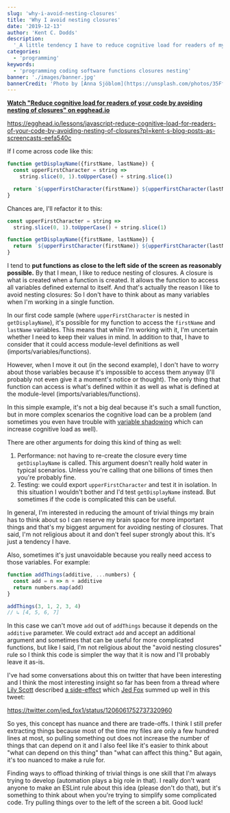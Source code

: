 ```yaml
---
slug: 'why-i-avoid-nesting-closures'
title: 'Why I avoid nesting closures'
date: '2019-12-13'
author: 'Kent C. Dodds'
description:
  '_A little tendency I have to reduce cognitive load for readers of my code._'
categories:
  - 'programming'
keywords:
  - 'programming coding software functions closures nesting'
banner: './images/banner.jpg'
bannerCredit: 'Photo by [Anna Sjöblom](https://unsplash.com/photos/35FfwGHXsqU)'
---
```


**[Watch "Reduce cognitive load for readers of your code by avoiding nesting of closures" on egghead.io](https://egghead.io/lessons/javascript-reduce-cognitive-load-for-readers-of-your-code-by-avoiding-nesting-of-closures?pl=kent-s-blog-posts-as-screencasts-eefa540c)**

https://egghead.io/lessons/javascript-reduce-cognitive-load-for-readers-of-your-code-by-avoiding-nesting-of-closures?pl=kent-s-blog-posts-as-screencasts-eefa540c

If I come across code like this:

```javascript
function getDisplayName({firstName, lastName}) {
  const upperFirstCharacter = string =>
    string.slice(0, 1).toUpperCase() + string.slice(1)

  return `${upperFirstCharacter(firstName)} ${upperFirstCharacter(lastName)}`
}
```

Chances are, I'll refactor it to this:

```javascript
const upperFirstCharacter = string =>
  string.slice(0, 1).toUpperCase() + string.slice(1)

function getDisplayName({firstName, lastName}) {
  return `${upperFirstCharacter(firstName)} ${upperFirstCharacter(lastName)}`
}
```

I tend to **put functions as close to the left side of the screen as reasonably
possible.** By that I mean, I like to reduce nesting of closures. A closure is
what is created when a function is created. It allows the function to access all
variables defined external to itself. And that's actually the reason I like to
avoid nesting closures: So I don't have to think about as many variables when
I'm working in a single function.

In our first code sample (where `upperFirstCharacter` is nested in
`getDisplayName`), it's possible for my function to access the `firstName` and
`lastName` variables. This means that while I'm working with it, I'm uncertain
whether I need to keep their values in mind. In addition to that, I have to
consider that it could access module-level definitions as well
(imports/variables/functions).

However, when I move it out (in the second example), I don't have to worry about
those variables because it's impossible to access them anyway (I'll probably not
even give it a moment's notice or thought). The only thing that function can
access is what's defined within it as well as what is defined at the
module-level (imports/variables/functions).

In this simple example, it's not a big deal because it's such a small function,
but in more complex scenarios the cognitive load can be a problem (and sometimes
you even have trouble with
[variable shadowing](https://en.wikipedia.org/wiki/Variable_shadowing) which can
increase cognitive load as well).

There are other arguments for doing this kind of thing as well:

1. Performance: not having to re-create the closure every time `getDisplayName`
   is called. This argument doesn't really hold water in typical scenarios.
   Unless you're calling that one billions of times then you're probably fine.
2. Testing: we could export `upperFirstCharacter` and test it in isolation. In
   this situation I wouldn't bother and I'd test `getDisplayName` instead. But
   sometimes if the code is complicated this can be useful.

In general, I'm interested in reducing the amount of trivial things my brain has
to think about so I can reserve my brain space for more important things and
that's my biggest argument for avoiding nesting of closures. That said, I'm not
religious about it and don't feel super strongly about this. It's just a
tendency I have.

Also, sometimes it's just unavoidable because you really need access to those
variables. For example:

```javascript
function addThings(additive, ...numbers) {
  const add = n => n + additive
  return numbers.map(add)
}

addThings(3, 1, 2, 3, 4)
// ↳ [4, 5, 6, 7]
```

In this case we can't move `add` out of `addThings` because it depends on the
`additive` parameter. We could extract `add` and accept an additional argument
and sometimes that can be useful for more complicated functions, but like I
said, I'm not religious about the "avoid nesting closures" rule so I think this
code is simpler the way that it is now and I'll probably leave it as-is.

I've had some conversations about this on twitter that have been interesting and
I think the most interesting insight so far has been from a thread where
[Lily Scott](https://twitter.com/suchipi) described
[a side-effect](https://twitter.com/suchipi/status/1206061075587682304) which
[Jed Fox](https://twitter.com/jed_fox1) summed up well in this tweet:

https://twitter.com/jed_fox1/status/1206061752737320960

So yes, this concept has nuance and there are trade-offs. I think I still prefer
extracting things because most of the time my files are only a few hundred lines
at most, so pulling something out does not increase the number of things that
can depend on it and I also feel like it's easier to think about "what can
depend on this thing" than "what can affect this thing." But again, it's too
nuanced to make a rule for.

Finding ways to offload thinking of trivial things is one skill that I'm always
trying to develop (automation plays a big role in that). I really don't want
anyone to make an ESLint rule about this idea (please don't do that), but it's
something to think about when you're trying to simplify some complicated code.
Try pulling things over to the left of the screen a bit. Good luck!